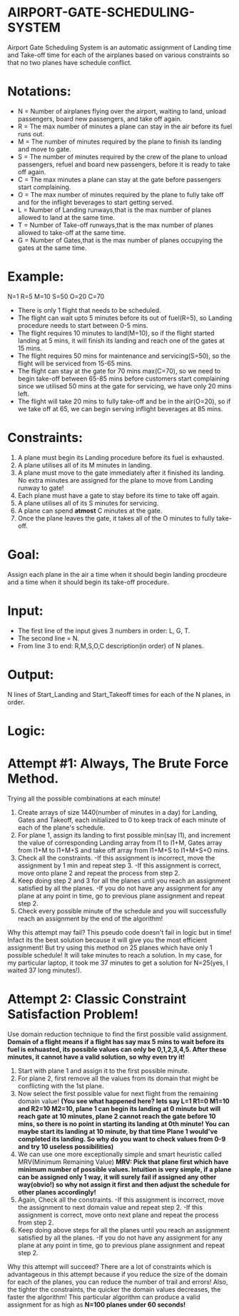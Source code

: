 # AIRPORT-GATE-SCHEDULING-SYSTEM

Airport Gate Scheduling System is an automatic assignment of Landing time and Take-off time for each of the airplanes based on various constraints so that no two planes have schedule conflict.

# Notations:
- N = Number of airplanes flying over the airport, waiting to land, unload passengers, board new passengers, and take off again.
- R = The max number of minutes a plane can stay in the air before its fuel runs out.
- M = The number of minutes required by the plane to finish its landing and move to gate.
- S = The number of minutes required by the crew of the plane to unload passengers, refuel and board new passengers, before it is ready to take off again.
- C = The max minutes a plane can stay at the gate before passengers start complaining.
- O = The max number of minutes required by the plane to fully take off and for the inflight beverages to start getting served.
- L = Number of Landing runways,that is the max number of planes allowed to land at the same time.
- T = Number of Take-off runways,that is the max number of planes allowed to take-off at the same time.
- G = Number of Gates,that is the max number of planes occupying the gates at the same time.

# Example:
N=1 R=5 M=10 S=50 O=20 C=70
- There is only 1 flight that needs to be scheduled.
- The flight can wait upto 5 minutes before its out of fuel(R=5), so Landing procedure needs to start between 0-5 mins.
- The flight requires 10 minutes to land(M=10), so if the flight started landing at 5 mins, it will finish its landing and reach one of the gates at 15 mins.
- The flight requires 50 mins for maintenance and servicing(S=50), so the flight will be serviced from 15-65 mins.
- The flight can stay at the gate for 70 mins max(C=70), so we need to begin take-off between 65-85 mins before customers start complaining since we utilised 50 mins at the gate for servicing, we have only 20 mins left.
- The flight will take 20 mins to fully take-off and be in the air(O=20), so if we take off at 65, we can begin serving inflight beverages at 85 mins.

# Constraints:
1. A plane must begin its Landing procedure before its fuel is exhausted.
2. A plane utilises all of its M minutes in landing.
3. A plane must move to the gate immediately after it finished its landing. No extra minutes are assigned for the plane to move from Landing runway to gate!
4. Each plane must have a gate to stay before its time to take off again.
5. A plane utilises all of its S minutes for servicing.
6. A plane can spend **atmost** C minutes at the gate.
7. Once the plane leaves the gate, it takes all of the O minutes to fully take-off.

# Goal:
Assign each plane in the air a time when it should begin landing procdeure and a time when it should begin its take-off procedure.

# Input:
- The first line of the input gives 3 numbers in order: L, G, T.
- The second line = N.
- From line 3 to end: R,M,S,O,C description(in order) of N planes.

# Output:
N lines of Start_Landing and Start_Takeoff times for each of the N planes, in order.

# Logic:
# Attempt #1: Always, The Brute Force Method.
Trying all the possible combinations at each minute!

1. Create arrays of size 1440(number of minutes in a day) for Landing, Gates and Takeoff, each initialized to 0 to keep track of each minute of each of the plane's schedule.
2. For plane 1, assign its landing to first possible min(say l1), and increment the value of corresponding Landing array from l1 to l1+M, Gates array from l1+M to l1+M+S and take off array from l1+M+S to l1+M+S+O mins.
3. Check all the constraints.
-If this assignment is incorrect, move the assignment by 1 min and repeat step 3.
-If this assignment is correct, move onto plane 2 and repeat the process from step 2.
4. Keep doing step 2 and 3 for all the planes until you reach an assignment satisfied by all the planes.
-If you do not have any assignment for any plane at any point in time, go to previous plane assignment and repeat step 2.
5. Check every possible minute of the schedule and you will successfully reach an assignment by the end of the algorithm!

Why this attempt may fail?
This pseudo code doesn't fail in logic but in time! Infact its the best solution because it will give you the most efficient assignment!
But try using this method on 25 planes which have only 1 possible schedule! It will take minutes to reach a solution. In my case, for my particular laptop, it took me 37 minutes to get a solution for N=25(yes, I waited 37 long minutes!).

# Attempt 2: Classic Constraint Satisfaction Problem!
Use domain reduction technique to find the first possible valid assignment.
**Domain of a flight means if a flight has say max 5 mins to wait before its fuel is exhuasted, its possible values can only be 0,1,2,3,4,5.
After these minutes, it cannot have a valid solution, so why even try it!**

1. Start with plane 1 and assign it to the first possible minute.
2. For plane 2, first remove all the values from its domain that might be conflicting with the 1st plane.
3. Now select the first possible value for next flight from the remaining domain value!
**(You see what happened here? lets say L=1 R1=0 M1=10 and R2=10 M2=10, plane 1 can begin its landing at 0 minute but will reach gate at 10 minutes, plane 2 cannot reach the gate before 10 mins, so there is no point in starting its landing at 0th minute! You can maybe start its landing at 10 minute, by that time Plane 1 would've completed its landing. So why do you want to check values from 0-9 and try 10 useless possibilities)**
4. We can use one more exceptionally simple and smart heuristic called MRV(Minimum Remaining Value)
**MRV: Pick that plane first which have minimum number of possible values. Intuition is very simple, if a plane can be assigned only 1 way, it will surely fail if assigned any other way(obvio!) so why not assign it first and then adjust the schedule for other planes accordingly!**
5. Again, Check all the constraints.
-If this assignment is incorrect, move the assignment to next domain value and repeat step 2.
-If this assignment is correct, move onto next plane and repeat the process from step 2.
4. Keep doing above steps for all the planes until you reach an assignment satisfied by all the planes.
-If you do not have any assignment for any plane at any point in time, go to previous plane assignment and repeat step 2.

Why this attempt will succeed?
There are a lot of constraints which is advantageous in this attempt because if you reduce the size of the domain for each of the planes, you can reduce the number of trail and errors!
Also, the tighter the constraints, the quicker the domain values decreases, the faster the algorithm!
This particular algorithm can produce a valid assignment for as high as **N=100 planes under 60 seconds!**

